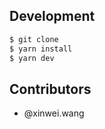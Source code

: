 ## Development

```bash
$ git clone 
$ yarn install
$ yarn dev
```

## Contributors
 
- @xinwei.wang